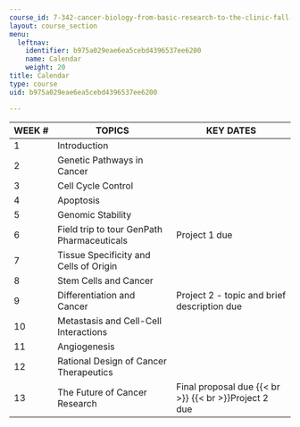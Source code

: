 ```yaml
---
course_id: 7-342-cancer-biology-from-basic-research-to-the-clinic-fall-2004
layout: course_section
menu:
  leftnav:
    identifier: b975a029eae6ea5cebd4396537ee6200
    name: Calendar
    weight: 20
title: Calendar
type: course
uid: b975a029eae6ea5cebd4396537ee6200

---
```


| WEEK # | TOPICS | KEY DATES |
| --- | --- | --- |
| 1 | Introduction | &nbsp; |
| 2 | Genetic Pathways in Cancer | &nbsp; |
| 3 | Cell Cycle Control | &nbsp; |
| 4 | Apoptosis | &nbsp; |
| 5 | Genomic Stability | &nbsp; |
| 6 | Field trip to tour GenPath Pharmaceuticals | Project 1 due |
| 7 | Tissue Specificity and Cells of Origin | &nbsp; |
| 8 | Stem Cells and Cancer | &nbsp; |
| 9 | Differentiation and Cancer | Project 2 - topic and brief description due |
| 10 | Metastasis and Cell-Cell Interactions | &nbsp; |
| 11 | Angiogenesis | &nbsp; |
| 12 | Rational Design of Cancer Therapeutics | &nbsp; |
| 13 | The Future of Cancer Research | Final proposal due  {{< br >}}  {{< br >}}Project 2 due